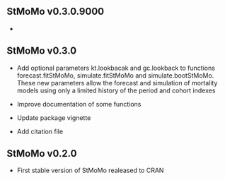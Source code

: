 StMoMo v0.3.0.9000
----------------------------------------------------------------
* 

StMoMo v0.3.0
----------------------------------------------------------------
* Add optional parameters kt.lookbacak and gc.lookback to 
  functions forecast.fitStMoMo, simulate.fitStMoMo and 
  simulate.bootStMoMo. These new parameters allow the forecast
  and simulation of mortality models using only a limited history
  of the period and cohort indexes
  
* Improve documentation of some functions

* Update package vignette
  
* Add citation file


StMoMo v0.2.0
----------------------------------------------------------------

* First stable version of StMoMo realeased to CRAN